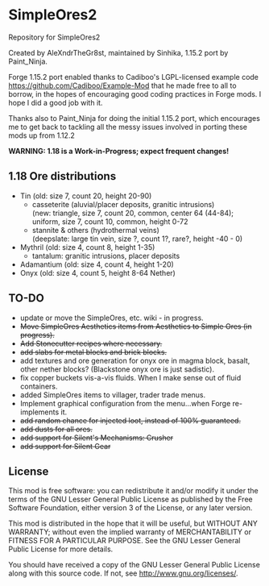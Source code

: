 SimpleOres2
==========

Repository for SimpleOres2

Created by AleXndrTheGr8st, maintained by Sinhika, 1.15.2 port by Paint_Ninja.

Forge 1.15.2 port enabled thanks to Cadiboo's LGPL-licensed example code 
<https://github.com/Cadiboo/Example-Mod> that he made free to all to borrow, 
in the hopes of encouraging good coding practices in
Forge mods. I hope I did a good job with it. 

Thanks also to Paint_Ninja for doing the initial 1.15.2 port, which encourages
me to get back to tackling all the messy issues involved in porting these
mods up from 1.12.2

**WARNING: 1.18 is a Work-in-Progress; expect frequent changes!**

1.18 Ore distributions
-----------------------
 * Tin (old: size 7, count 20, height 20-90)
    - casseterite (aluvial/placer deposits, granitic intrusions)  
        (new: triangle, size 7, count 20, common, center 64 (44-84);  
              uniform, size 7, count 10, common, height 0-72  
    - stannite & others (hydrothermal veins)  
        (deepslate: large tin vein, size ?, count 1?, rare?, height -40 - 0)  
 * Mythril (old: size 4, count 8, height 1-35)  
    - tantalum: granitic intrusions, placer deposits  
 * Adamantium (old: size 4, count 4, height 1-20)  
 * Onyx (old: size 4, count 5, height 8-64 Nether)  

TO-DO
-----
* update or move the SimpleOres, etc. wiki - in progress.
* <s>Move SimpleOres Aesthetics items from Aesthetics to Simple Ores (in progress).</s>
* <s>Add Stonecutter recipes where necessary.</s>
* <s>add slabs for metal blocks and brick blocks.</s>
* add textures and ore generation for onyx ore in magma block, basalt, other nether blocks? (Blackstone onyx ore is just sadistic).
* fix copper buckets vis-a-vis fluids. When I make sense out of fluid containers.
* added SimpleOres items to villager, trader trade menus.
* Implement graphical configuration from the menu...when Forge re-implements it.
* <s>add random chance for injected loot, instead of 100% guaranteed.</s>
* <s>add dusts for all ores.</s>
* <s>add support for Silent's Mechanisms: Crusher</s>
* <s>add support for Silent Gear</s>



License
-------

This mod is free software: you can redistribute it and/or modify it under the
terms of the GNU Lesser General Public License as published by the Free
Software Foundation, either version 3 of the License, or any later version.

This mod is distributed in the hope that it will be useful, but WITHOUT ANY
WARRANTY; without even the implied warranty of MERCHANTABILITY or FITNESS FOR A
PARTICULAR PURPOSE.  See the GNU Lesser General Public License for more
details.

You should have received a copy of the GNU Lesser General Public License along
with this source code.  If not, see <http://www.gnu.org/licenses/>.
